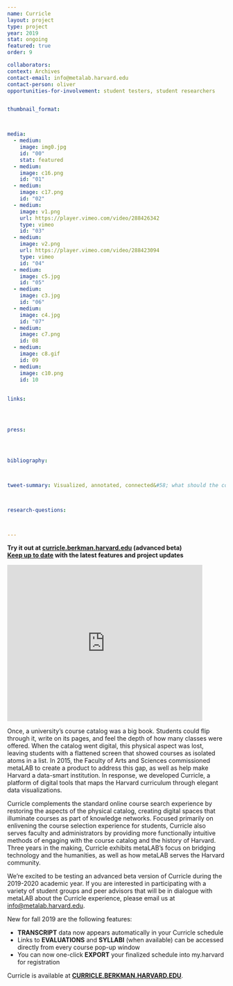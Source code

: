 ```yaml
---
name: Curricle
layout: project
type: project
year: 2019
stat: ongoing
featured: true
order: 9

collaborators:
context: Archives
contact-email: info@metalab.harvard.edu
contact-person: oliver
opportunities-for-involvement: student testers, student researchers


thumbnail_format:



media:
  - medium:
    image: img0.jpg
    id: "00"
    stat: featured
  - medium:
    image: c16.png
    id: "01"
  - medium:
    image: c17.png
    id: "02"
  - medium:
    image: v1.png
    url: https://player.vimeo.com/video/288426342
    type: vimeo
    id: "03"
  - medium:
    image: v2.png
    url: https://player.vimeo.com/video/288423094
    type: vimeo
    id: "04"
  - medium:
    image: c5.jpg
    id: "05"
  - medium:
    image: c3.jpg
    id: "06"
  - medium:
    image: c4.jpg
    id: "07"
  - medium:
    image: c7.png
    id: 08
  - medium:
    image: c8.gif
    id: 09  
  - medium:
    image: c10.png
    id: 10  
    
       
links:




press:




bibliography:



tweet-summary: Visualized, annotated, connected&#58; what should the course catalog look like in the 21st century? Leveraging data and design in a post-disciplinary era.



research-questions:



---
```


**Try it out at [curricle.berkman.harvard.edu](http://curricle.berkman.harvard.edu) (advanced beta)<br />
[Keep up to date](http://curricledev.wpengine.com) with the latest features and project updates**

<iframe src="https://player.vimeo.com/video/354848830" width="450" height="360" frameborder="0" allow="autoplay; fullscreen" allowfullscreen></iframe>


Once, a university’s course catalog was a big book. Students could flip through it, write on its pages, and feel the depth of how many classes were offered. When the catalog went digital, this physical aspect was lost, leaving students with a flattened screen that showed courses as isolated atoms in a list. In 2015, the Faculty of Arts and Sciences commissioned metaLAB to create a product to address this gap, as well as help make Harvard a data-smart institution. In response, we developed Curricle, a platform of digital tools that maps the Harvard curriculum through elegant data visualizations. 

Curricle complements the standard online course search experience by restoring the aspects of the physical catalog, creating digital spaces that illuminate courses as part of knowledge networks. Focused primarily on enlivening the course selection experience for students, Curricle also serves faculty and administrators by providing more functionally intuitive methods of engaging with the course catalog and the history of Harvard. Three years in the making, Curricle exhibits metaLAB’s focus on bridging technology and the humanities, as well as how metaLAB serves the Harvard community.

We’re excited to be testing an advanced beta version of Curricle during the 2019-2020 academic year. If you are interested in participating with a variety of student groups and peer advisors that will be in dialogue with metaLAB about the Curricle experience, please email us at [info@metalab.harvard.edu](mailto:info@metalab.harvard.edu).

New for fall 2019 are the following features:
- **TRANSCRIPT** data now appears automatically in your Curricle schedule
- Links to **EVALUATIONS** and **SYLLABI** (when available) can be accessed directly from every course pop-up window
- You can now one-click **EXPORT** your finalized schedule into my.harvard for registration


Curricle is available at **[CURRICLE.BERKMAN.HARVARD.EDU](http://curricle.berkman.harvard.edu/)**.
